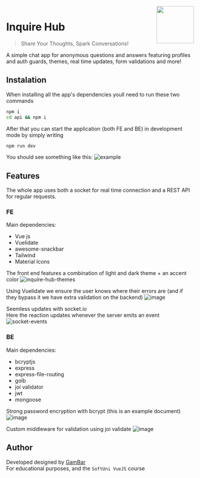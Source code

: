 <img align="right" height="100" src="https://github.com/GameBear64/InquireHub/assets/33098072/d62c8b1e-318e-468b-a198-60f3d41bab9d">

# Inquire Hub
> Share Your Thoughts, Spark Conversations!
  
A simple chat app for anonymous questions and answers featuring profiles and auth guards, themes, real time updates, form validations and more!

## Instalation
When installing all the app's dependencies youll need to run these two commands
```bash
npm i
cd api && npm i
```

After that you can start the application (both FE and BE) in development mode by simply writing
```bash
npm run dev
```
You should see something like this:
![example](https://github.com/GameBear64/InquireHub/assets/33098072/38694029-c81e-4de7-af6f-8d81c6d0c10c)



## Features
The whole app uses both a socket for real time connection and a REST API for regular requests.

### FE
Main dependencies:
- Vue js
- Vuelidate
- awesome-snackbar
- Tailwind
- Material Icons

The front end features a combination of light and dark theme + an accent color
![inquire-hub-themes](https://github.com/GameBear64/InquireHub/assets/33098072/5a5e43e4-a16b-44a3-b0ec-17d80d6aeeec)

Using Vuelidate we ensure the user knows where their errors are (and if they bypass it we have extra validation on the backend)
![image](https://github.com/GameBear64/InquireHub/assets/33098072/0a2932e7-9515-488d-8819-fbc7f08a70c7)

Seemless updates with socket.io  
Here the reaction updates whenever the server emits an event
![socket-events](https://github.com/GameBear64/InquireHub/assets/33098072/8e6b78cf-5f62-4512-bf30-1f31d785dc40)


### BE
Main dependencies:
- bcryptjs
- express
- express-file-routing
- golb
- joi validator
- jwt
- mongoose

Strong password encryption with bcrypt (this is an example document)
![image](https://github.com/GameBear64/InquireHub/assets/33098072/92e81c56-2317-40a6-9080-ad7c4e7ecb54)

Custom middleware for validation using joi validate
![image](https://github.com/GameBear64/InquireHub/assets/33098072/b581eb10-ea24-4d9f-915b-cd989cb95509)



## Author
Developed designed by [GamBar](https://github.com/GameBear64)  
For educational purposes, and the `SoftUni VueJS` course
